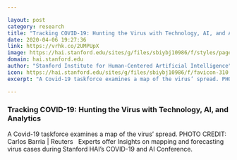 ```yaml
---

layout: post
category: research
title: "Tracking COVID-19: Hunting the Virus with Technology, AI, and Analytics"
date: 2020-04-06 19:27:36
link: https://vrhk.co/2UMPUpX
image: https://hai.stanford.edu/sites/g/files/sbiybj10986/f/styles/page-width/public/covid-19.png?itok=v4ADQC7i
domain: hai.stanford.edu
author: "Stanford Institute for Human-Centered Artificial Intelligence"
icon: https://hai.stanford.edu/sites/g/files/sbiybj10986/f/favicon-310.png
excerpt: "A Covid-19 taskforce examines a map of the virus’ spread. PHOTO CREDIT: Carlos Barria | Reuters   Experts offer Insights on mapping and forecasting virus cases during Stanford HAI’s COVID-19 and AI Conference."

---
```


### Tracking COVID-19: Hunting the Virus with Technology, AI, and Analytics

A Covid-19 taskforce examines a map of the virus’ spread. PHOTO CREDIT: Carlos Barria | Reuters   Experts offer Insights on mapping and forecasting virus cases during Stanford HAI’s COVID-19 and AI Conference.